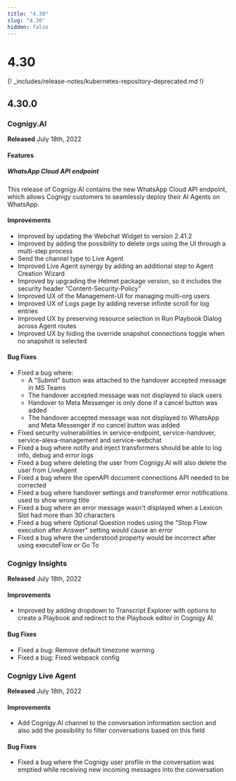 ```yaml
---
title: "4.30" 
slug: "4.30" 
hidden: false 
---
```


# 4.30

{! _includes/release-notes/kubernetes-repository-deprecated.md !}

## 4.30.0

### Cognigy.AI

**Released** July 18th, 2022

#### Features

##### WhatsApp Cloud API endpoint

This release of Cognigy.AI contains the new WhatsApp Cloud API endpoint,
which allows Cognigy customers to seamlessly deploy their AI Agents on WhatsApp.

#### Improvements

- Improved by updating the Webchat Widget to version 2.41.2
- Improved by adding the possibility to delete orgs using the UI through a multi-step process
- Send the channel type to Live Agent
- Improved Live Agent synergy by adding an additional step to Agent Creation Wizard
- Improved by upgrading the Helmet package version, so it includes the security header "Content-Security-Policy"
- Improved UX of the Management-UI for managing multi-org users
- Improved UX of Logs page by adding reverse infinite scroll for log entries
- Improved UX by preserving resource selection in Run Playbook Dialog across Agent routes
- Improved UX by hiding the override snapshot connections toggle when no snapshot is selected

#### Bug Fixes

- Fixed a bug where:
  - A "Submit" button was attached to the handover accepted message in MS Teams
  - The handover accepted message was not displayed to slack users
  - Handover to Meta Messenger is only done if a cancel button was added
  - The handover accepted message was not displayed to WhatsApp and Meta Messenger if no cancel button was added
- Fixed security vulnerabilities in service-endpoint, service-handover, service-alexa-management and service-webchat
- Fixed a bug where notify and inject transformers should be able to log info, debug and error logs
- Fixed a bug where deleting the user from Cognigy.AI will also delete the user from LiveAgent
- Fixed a bug where the openAPI document connections API needed to be corrected
- Fixed a bug where handover settings and transformer error notifications used to show wrong title
- Fixed a bug where an error message wasn't displayed when a Lexicon Slot had more than 30 characters
- Fixed a bug where Optional Question nodes using the "Stop Flow execution after Answer" setting would cause an error
- Fixed a bug where the understood property would be incorrect after using executeFlow or Go To

### Cognigy Insights

**Released** July 18th, 2022

#### Improvements

- Improved by adding dropdown to Transcript Explorer with options to create a Playbook and redirect to the Playbook editor in Cognigy AI

#### Bug Fixes

- Fixed a bug: Remove default timezone warning
- Fixed a bug: Fixed webpack config

### Cognigy Live Agent

**Released** July 18th, 2022

#### Improvements

- Add Cognigy.AI channel to the conversation information section and also add the possibility to filter conversations based on this field

#### Bug Fixes

- Fixed a bug where the Cognigy user profile in the conversation was emptied while receiving new incoming messages into the conversation